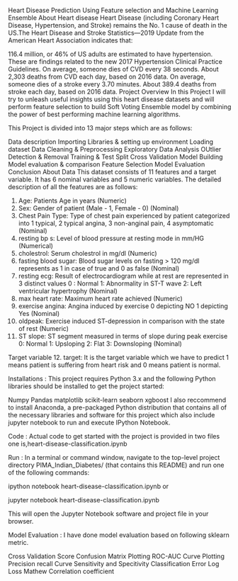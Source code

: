 Heart Disease Prediction Using Feature selection and Machine Learning Ensemble
About Heart disease
Heart Disease (including Coronary Heart Disease, Hypertension, and Stroke) remains the No. 1 cause of death in the US.The Heart Disease and Stroke Statistics—2019 Update from the American Heart Association indicates that:

116.4 million, or 46% of US adults are estimated to have hypertension. These are findings related to the new 2017 Hypertension Clinical Practice Guidelines.
On average, someone dies of CVD every 38 seconds. About 2,303 deaths from CVD each day, based on 2016 data.
On average, someone dies of a stroke every 3.70 minutes. About 389.4 deaths from stroke each day, based on 2016 data.
Project Overview
In this Project I will try to unleash useful insights using this heart disease datasets and will perform feature selection to build Soft Voting Ensemble model by combining the power of best performing machine learning algorithms.

This Project is divided into 13 major steps which are as follows:

Data description
Importing Libraries & setting up environment
Loading dataset
Data Cleaning & Preprocessing
Exploratory Data Analysis
OUtlier Detection & Removal
Training & Test Split
Cross Validation
Model Building
Model evaluation & comparison
Feature Selection
Model Evaluation
Conclusion
About Data
This dataset consists of 11 features and a target variable. It has 6 nominal variables and 5 numeric variables. The detailed description of all the features are as follows:

1. Age: Patients Age in years (Numeric)
2. Sex: Gender of patient (Male - 1, Female - 0) (Nominal)
3. Chest Pain Type: Type of chest pain experienced by patient categorized into 1 typical, 2 typical angina, 3 non-anginal pain, 4 asymptomatic (Nominal)
4. resting bp s: Level of blood pressure at resting mode in mm/HG (Numerical)
5. cholestrol: Serum cholestrol in mg/dl (Numeric)
6. fasting blood sugar: Blood sugar levels on fasting > 120 mg/dl represents as 1 in case of true and 0 as false (Nominal)
7. resting ecg: Result of electrocardiogram while at rest are represented in 3 distinct values 0 : Normal 1: Abnormality in ST-T wave 2: Left ventricular hypertrophy (Nominal)
8. max heart rate: Maximum heart rate achieved (Numeric)
9. exercise angina: Angina induced by exercise 0 depicting NO 1 depicting Yes (Nominal)
10. oldpeak: Exercise induced ST-depression in comparison with the state of rest (Numeric)
11. ST slope: ST segment measured in terms of slope during peak exercise 0: Normal 1: Upsloping 2: Flat 3: Downsloping (Nominal)

Target variable
12. target: It is the target variable which we have to predict 1 means patient is suffering from heart risk and 0 means patient is normal.

Installations :
This project requires Python 3.x and the following Python libraries should be installed to get the project started:

Numpy
Pandas
matplotlib
scikit-learn
seaborn
xgboost
I also reccommend to install Anaconda, a pre-packaged Python distribution that contains all of the necessary libraries and software for this project which also include jupyter notebook to run and execute IPython Notebook.

Code :
Actual code to get started with the project is provided in two files one is,heart-disease-classification.ipynb

Run :
In a terminal or command window, navigate to the top-level project directory PIMA_Indian_Diabetes/ (that contains this README) and run one of the following commands:

ipython notebook heart-disease-classification.ipynb or

jupyter notebook heart-disease-classification.ipynb

This will open the Jupyter Notebook software and project file in your browser.

Model Evaluation :
I have done model evaluation based on following sklearn metric.

Cross Validation Score
Confusion Matrix
Plotting ROC-AUC Curve
Plotting Precision recall Curve
Sensitivity and Specitivity
Classification Error
Log Loss
Mathew Correlation coefficient
